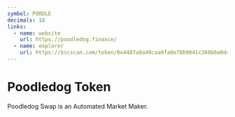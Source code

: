 ```yaml
---
symbol: POODLE
decimals: 18
links:
  - name: website
    url: https://poodledog.finance/
  - name: explorer
    url: https://bscscan.com/token/0x4487a8a40caa9fa0e70b9041c368b6e0d4089314
---
```


# Poodledog Token

Poodledog Swap is an Automated Market Maker.

